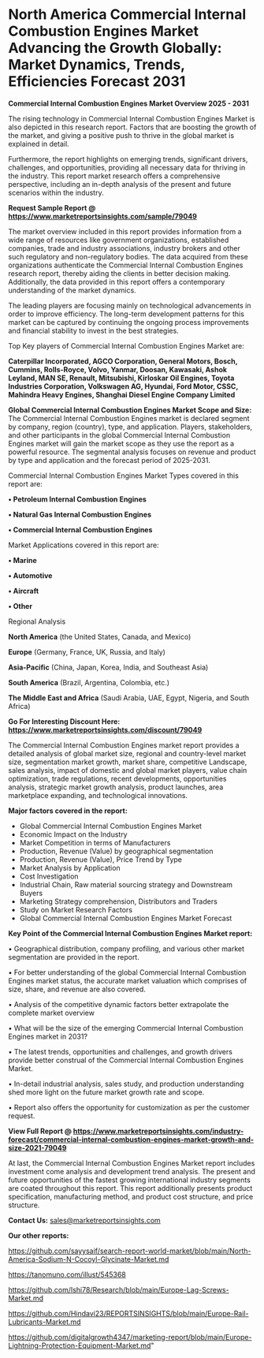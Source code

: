 # North America Commercial Internal Combustion Engines Market Advancing the Growth Globally: Market Dynamics, Trends, Efficiencies Forecast 2031

<Strong> Commercial Internal Combustion Engines Market Overview 2025 - 2031</strong>

The rising technology in Commercial Internal Combustion Engines Market is also depicted in this research report. Factors that are boosting the growth of the market, and giving a positive push to thrive in the global market is explained in detail.

Furthermore, the report highlights on emerging trends, significant drivers, challenges, and opportunities, providing all necessary data for thriving in the industry. This report market research offers a comprehensive perspective, including an in-depth analysis of the present and future scenarios within the industry.

<strong>Request Sample Report @ <a href=https://www.marketreportsinsights.com/sample/79049>https://www.marketreportsinsights.com/sample/79049</a></strong>

The market overview included in this report provides information from a wide range of resources like government organizations, established companies, trade and industry associations, industry brokers and other such regulatory and non-regulatory bodies. The data acquired from these organizations authenticate the Commercial Internal Combustion Engines research report, thereby aiding the clients in better decision making. Additionally, the data provided in this report offers a contemporary understanding of the market dynamics.

The leading players are focusing mainly on technological advancements in order to improve efficiency. The long-term development patterns for this market can be captured by continuing the ongoing process improvements and financial stability to invest in the best strategies.

Top Key players of Commercial Internal Combustion Engines Market are:

<strong>Caterpillar Incorporated, AGCO Corporation, General Motors, Bosch, Cummins, Rolls-Royce, Volvo, Yanmar, Doosan, Kawasaki, Ashok Leyland, MAN SE, Renault, Mitsubishi, Kirloskar Oil Engines, Toyota Industries Corporation, Volkswagen AG, Hyundai, Ford Motor, CSSC, Mahindra Heavy Engines, Shanghai Diesel Engine Company Limited</strong>

<strong><b>Global Commercial Internal Combustion Engines Market Scope and Size:</b></strong>
The Commercial Internal Combustion Engines market is declared segment by company, region (country), type, and application. Players, stakeholders, and other participants in the global Commercial Internal Combustion Engines market will gain the market scope as they use the report as a powerful resource. The segmental analysis focuses on revenue and product by type and application and the forecast period of 2025-2031.

Commercial Internal Combustion Engines Market Types covered in this report are:

<strong>• Petroleum Internal Combustion Engines

• Natural Gas Internal Combustion Engines

• Commercial Internal Combustion Engines</strong>

Market Applications covered in this report are:

<strong>• Marine

• Automotive

• Aircraft

• Other</strong> 

Regional Analysis

<strong>North America</strong> (the United States, Canada, and Mexico)

<strong>Europe</strong> (Germany, France, UK, Russia, and Italy)

<strong>Asia-Pacific</strong> (China, Japan, Korea, India, and Southeast Asia)

<strong>South America</strong> (Brazil, Argentina, Colombia, etc.)

<strong>The Middle East and Africa</strong> (Saudi Arabia, UAE, Egypt, Nigeria, and South Africa)

<strong>Go For Interesting Discount Here: <a href=https://www.marketreportsinsights.com/discount/79049>https://www.marketreportsinsights.com/discount/79049</a></strong>

The Commercial Internal Combustion Engines market report provides a detailed analysis of global market size, regional and country-level market size, segmentation market growth, market share, competitive Landscape, sales analysis, impact of domestic and global market players, value chain optimization, trade regulations, recent developments, opportunities analysis, strategic market growth analysis, product launches, area marketplace expanding, and technological innovations.

<strong><b>Major factors covered in the report:</b></strong>
<ul>
  <li>Global Commercial Internal Combustion Engines Market </li>
  <li>Economic Impact on the Industry</li>
  <li>Market Competition in terms of Manufacturers</li>
  <li>Production, Revenue (Value) by geographical segmentation</li>
  <li>Production, Revenue (Value), Price Trend by Type</li>
  <li>Market Analysis by Application</li>
  <li>Cost Investigation</li>
  <li>Industrial Chain, Raw material sourcing strategy and Downstream Buyers</li>
  <li>Marketing Strategy comprehension, Distributors and Traders</li>
  <li>Study on Market Research Factors</li>
  <li>Global Commercial Internal Combustion Engines Market Forecast</li>
</ul>

<strong><b>Key Point of the Commercial Internal Combustion Engines Market report:</b></strong>

• Geographical distribution, company profiling, and various other market segmentation are provided in the report.

• For better understanding of the global Commercial Internal Combustion Engines market status, the accurate market valuation which comprises of size, share, and revenue are also covered.

• Analysis of the competitive dynamic factors better extrapolate the complete market overview

• What will be the size of the emerging Commercial Internal Combustion Engines market in 2031?

• The latest trends, opportunities and challenges, and growth drivers provide better construal of the Commercial Internal Combustion Engines Market.

• In-detail industrial analysis, sales study, and production understanding shed more light on the future market growth rate and scope.

• Report also offers the opportunity for customization as per the customer request.

<strong><b>View Full Report @ <a href=https://www.marketreportsinsights.com/industry-forecast/commercial-internal-combustion-engines-market-growth-and-size-2021-79049>https://www.marketreportsinsights.com/industry-forecast/commercial-internal-combustion-engines-market-growth-and-size-2021-79049</a></b></strong>


At last, the Commercial Internal Combustion Engines Market report includes investment come analysis and development trend analysis. The present and future opportunities of the fastest growing international industry segments are coated throughout this report. This report additionally presents product specification, manufacturing method, and product cost structure, and price structure.

<strong>Contact Us:</strong>
sales@marketreportsinsights.com

<strong>Our other reports:</strong>

<a href=https://github.com/sayysaif/search-report-world-market/blob/main/North-America-Sodium-N-Cocoyl-Glycinate-Market.md>https://github.com/sayysaif/search-report-world-market/blob/main/North-America-Sodium-N-Cocoyl-Glycinate-Market.md</a>

<a href=https://tanomuno.com/illust/545368>https://tanomuno.com/illust/545368</a>

<a href=https://github.com/Ishi78/Research/blob/main/Europe-Lag-Screws-Market.md>https://github.com/Ishi78/Research/blob/main/Europe-Lag-Screws-Market.md</a>

<a href=https://github.com/Hindavi23/REPORTSINSIGHTS/blob/main/Europe-Rail-Lubricants-Market.md>https://github.com/Hindavi23/REPORTSINSIGHTS/blob/main/Europe-Rail-Lubricants-Market.md</a>

<a href=https://github.com/digitalgrowth4347/marketing-report/blob/main/Europe-Lightning-Protection-Equipment-Market.md>https://github.com/digitalgrowth4347/marketing-report/blob/main/Europe-Lightning-Protection-Equipment-Market.md</a>"
